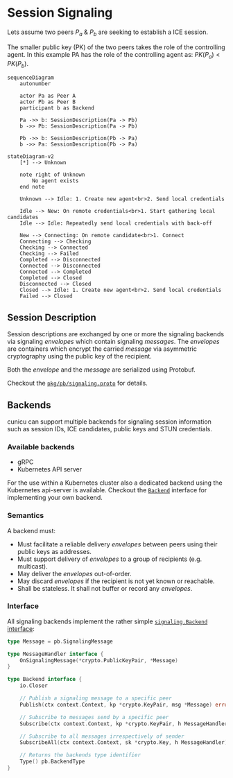 # Session Signaling

Lets assume two peers $P_a$ & $P_b$ are seeking to establish a ICE session.

The smaller public key (PK) of the two peers takes the role of the controlling agent.
In this example PA has the role of the controlling agent as: $PK(P_a) < PK(P_b)$.

```mermaid
sequenceDiagram
    autonumber

    actor Pa as Peer A
    actor Pb as Peer B
    participant b as Backend

    Pa ->> b: SessionDescription(Pa -> Pb)
    b ->> Pb: SessionDescription(Pa -> Pb)

    Pb ->> b: SessionDescription(Pb -> Pa)
    b ->> Pa: SessionDescription(Pb -> Pa)
```

```mermaid title="ICE ConnectionState state diagram"
stateDiagram-v2 
    [*] --> Unknown
    
    note right of Unknown
        No agent exists
    end note

    Unknown --> Idle: 1. Create new agent<br>2. Send local credentials

    Idle --> New: On remote credentials<br>1. Start gathering local candidates
    Idle --> Idle: Repeatedly send local credentials with back-off

    New --> Connecting: On remote candidate<br>1. Connect
    Connecting --> Checking
    Checking --> Connected
    Checking --> Failed
    Completed --> Disconnected
    Connected --> Disconnected
    Connected --> Completed
    Completed --> Closed
    Disconnected --> Closed
    Closed --> Idle: 1. Create new agent<br>2. Send local credentials
    Failed --> Closed
```

## Session Description

Session descriptions are exchanged by one or more the signaling backends via signaling _envelopes_ which contain signaling _messages_. 
The _envelopes_ are containers which encrypt the carried _message_ via asymmetric cryptography using the public key of the recipient.

Both the _envelope_ and the _message_ are serialized using Protobuf.

Checkout the [`pkg/pb/signaling.proto`](../pkg/pb/signaling.proto) for details.

## Backends

cunicu can support multiple backends for signaling session information such as session IDs, ICE candidates, public keys and STUN credentials.

### Available backends

-   gRPC
-   Kubernetes API server

For the use within a Kubernetes cluster also a dedicated backend using the Kubernetes api-server is available.
Checkout the [`Backend`](../pkg/signaling/backend.go) interface for implementing your own backend.

### Semantics

A backend must:

-   Must facilitate a reliable delivery _envelopes_ between peers using their public keys as addresses.
-   Must support delivery of _envelopes_ to a group of recipients (e.g. multicast).
-   May deliver the _envelopes_ out-of-order.
-   May discard _envelopes_ if the recipient is not yet known or reachable.
-   Shall be stateless. It shall not buffer or record any _envelopes_.

### Interface

All signaling backends implement the rather simple [`signaling.Backend` interface](https://github.com/stv0g/wice/blob/master/pkg/signaling/backend.go):

```go
type Message = pb.SignalingMessage

type MessageHandler interface {
	OnSignalingMessage(*crypto.PublicKeyPair, *Message)
}

type Backend interface {
	io.Closer

	// Publish a signaling message to a specific peer
	Publish(ctx context.Context, kp *crypto.KeyPair, msg *Message) error

	// Subscribe to messages send by a specific peer
	Subscribe(ctx context.Context, kp *crypto.KeyPair, h MessageHandler) error

	// Subscribe to all messages irrespectively of sender
	SubscribeAll(ctx context.Context, sk *crypto.Key, h MessageHandler) error

	// Returns the backends type identifier
	Type() pb.BackendType
}
```